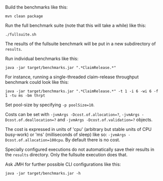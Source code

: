 
Build the benchmarks like this:

    mvn clean package

Run the full benchmark suite (note that this will take a while) like this:

    ./fullsuite.sh

The results of the fullsuite benchmark will be put in a new subdirectory of `results`.

Run individual benchmarks like this:

    java -jar target/benchmarks.jar ".*ClaimRelease.*"

For instance, running a single-threaded claim-release throughput benchmark could look like this:

    java -jar target/benchmarks.jar ".*ClaimRelease.*" -t 1 -i 6 -wi 6 -f 1 -tu ms -bm thrpt

Set pool-size by specifying `-p poolSize=10`.

Costs can be set with `-jvmArgs -Dcost.of.allocation=?`, `-jvmArgs -Dcost.of.deallocation=?`
and `-jvmArgs -Dcost.of.validation=?` objects.

The cost is expressed in units of 'cpu' (arbitrary but stable units of CPU busy-work) or 'ms'
(milliseconds of sleep) like so: `-jvmArgs -Dcost.of.allocation=100cpu`. By default there is no cost.

Specially configured executions do not automatically save their results in the `results` directory. Only the
fullsuite execution does that.

Ask JMH for further possible CLI configurations like this:

    java -jar target/benchmarks.jar -h

